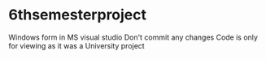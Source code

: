 # 6thsemesterproject
Windows form in MS visual studio 
Don't commit any changes
Code is only for viewing as it was a University project
